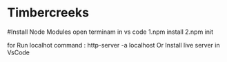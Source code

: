# Timbercreeks

#Install Node Modules 
open terminam in vs code 
1.npm install
2.npm init 

for Run localhot command : http-server -a localhost
Or Install live server in VsCode 
